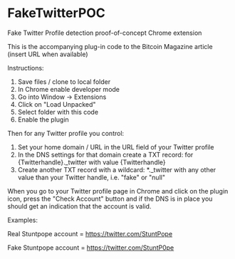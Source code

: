 # FakeTwitterPOC
Fake Twitter Profile detection proof-of-concept Chrome extension

This is the accompanying plug-in code to the Bitcoin Magazine article (insert URL when available)

Instructions:

1) Save files / clone to local folder
2) In Chrome enable developer mode
3) Go into Window -> Extensions
4) Click on "Load Unpacked"
5) Select folder with this code
6) Enable the plugin

Then for any Twitter profile you control:

1) Set your home domain / URL in the URL field of your Twitter profile
2) In the DNS settings for that domain create a TXT record: for {Twitterhandle}.\_twitter with value {Twitterhandle}
3) Create another TXT record with a wildcard: \*.\_twitter with any other value than your Twitter handle, i.e. "fake" or "null"

When you go to your Twitter profile page in Chrome and click on the plugin icon, press the "Check Account" button and if the DNS is in place you should get an indication that the account is valid.

Examples:

Real Stuntpope account = https://twitter.com/StuntPope 

Fake Stuntpope account = https://twitter.com/StuntP0pe

